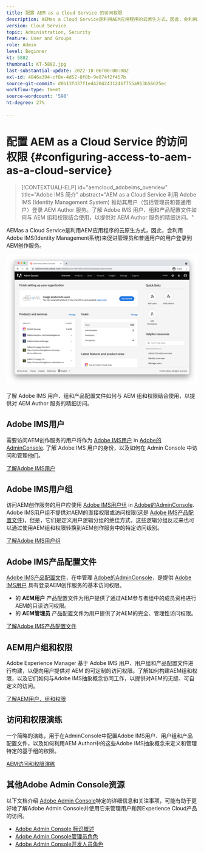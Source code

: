 ```yaml
---
title: 配置 AEM as a Cloud Service 的访问权限
description: AEMas a Cloud Service是利用AEM应用程序的云原生方式，因此，会利用Adobe IMS(Identity Management系统)来促进管理员和普通用户用户登录到AEM创作服务。 了解如何将Adobe IMS用户、用户组和产品配置文件与AEM组和权限结合使用，以提供对AEM作者的特定访问权限。
version: Cloud Service
topic: Administration, Security
feature: User and Groups
role: Admin
level: Beginner
kt: 5882
thumbnail: KT-5882.jpg
last-substantial-update: 2022-10-06T00:00:00Z
exl-id: 4846a394-cf8e-4d52-8f8b-9e874f2f457b
source-git-commit: d0b13fd37f1ed42042431246f755a913b56625ec
workflow-type: tm+mt
source-wordcount: '598'
ht-degree: 27%

---
```


# 配置 AEM as a Cloud Service 的访问权限 {#configuring-access-to-aem-as-a-cloud-service}

>[!CONTEXTUALHELP]
>id="aemcloud_adobeims_overview"
>title="Adobe IMS 简介"
>abstract="AEM as a Cloud Service 利用 Adobe IMS (Identity Management System) 推动其用户（包括管理员和普通用户）登录 AEM Author 服务。了解 Adobe IMS 用户、组和产品配置文件如何与 AEM 组和权限结合使用，以提供对 AEM Author 服务的精细访问。"

AEMas a Cloud Service是利用AEM应用程序的云原生方式，因此，会利用Adobe IMS(Identity Management系统)来促进管理员和普通用户的用户登录到AEM创作服务。

![Adobe Admin Console](./assets/hero.png)

了解 Adobe IMS 用户、组和产品配置文件如何与 AEM 组和权限结合使用，以提供对 AEM Author 服务的精细访问。

## Adobe IMS用户

需要访问AEM创作服务的用户将作为 [Adobe IMS用户](https://helpx.adobe.com/cn/enterprise/using/set-up-identity.html) in [Adobe的AdminConsole](https://adminconsole.adobe.com). 了解 Adobe IMS 用户的身份，以及如何在 Admin Console 中访问和管理他们。

[了解Adobe IMS用户](./adobe-ims-users.md)

## Adobe IMS用户组

访问AEM创作服务的用户应使用 [Adobe IMS用户组](https://helpx.adobe.com/cn/enterprise/using/user-groups.html) in [Adobe的AdminConsole](https://adminconsole.adobe.com). Adobe IMS用户组不提供对AEM的直接权限或访问权限(这是 [Adobe IMS产品配置文件](#adobe-ims-product-profiles))，但是，它们是定义用户逻辑分组的绝佳方式，这些逻辑分组反过来也可以通过使用AEM组和权限转换到AEM创作服务中的特定访问级别。

[了解Adobe IMS用户组](./adobe-ims-user-groups.md)

## Adobe IMS产品配置文件

[Adobe IMS产品配置文件](https://helpx.adobe.com/enterprise/using/manage-permissions-and-roles.html)，在中管理 [Adobe的AdminConsole](https://adminconsole.adobe.com)，是提供 [Adobe IMS用户](#adobe-ims-users) 具有登录AEM创作服务的基本访问权限。

+ 的 __AEM用户__ 产品配置文件为用户提供了通过AEM参与者组中的成员资格进行AEM的只读访问权限。
+ 的 __AEM管理员__ 产品配置文件为用户提供了对AEM的完全、管理性访问权限。

[了解Adobe IMS产品配置文件](./adobe-ims-product-profiles.md)

## AEM用户组和权限

Adobe Experience Manager 基于 Adobe IMS 用户、用户组和产品配置文件进行构建，以便向用户提供对 AEM 的可定制的访问权限。了解如何构建AEM组和权限，以及它们如何与Adobe IMS抽象概念协同工作，以提供对AEM的无缝、可自定义的访问。

[了解AEM用户、组和权限](./aem-users-groups-and-permissions.md)

## 访问和权限演练

一个简略的演练，用于在AdminConsole中配置Adobe IMS用户、用户组和产品配置文件，以及如何利用AEM Author中的这些Adobe IMS抽象概念来定义和管理特定的基于组的权限。

[AEM访问和权限演练](./walk-through.md)

## 其他Adobe Admin Console资源

以下文档介绍 [Adobe Admin Console](https://adminconsole.adobe.com)特定的详细信息和关注事项，可能有助于更好地了解Adobe Admin Console并使用它来管理用户和跨Experience Cloud产品的访问。

+ [Adobe Admin Console 标识概述](https://helpx.adobe.com/cn/enterprise/using/identity.html)
+ [Adobe Admin Console管理员角色](https://helpx.adobe.com/enterprise/using/admin-roles.html)
+ [Adobe Admin Console开发人员角色](https://helpx.adobe.com/enterprise/using/manage-developers.html)
